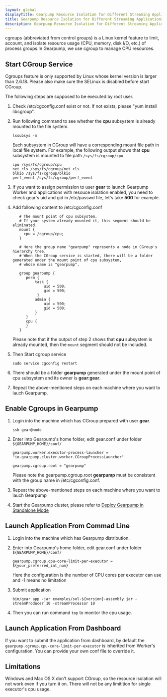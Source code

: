 ```yaml
---
layout: global
displayTitle: Gearpump Resource Isolation for Different Streaming Applications
title: Gearpump Resource Isolation for Different Streaming Applications
description: Gearpump Resource Isolation for Different Streaming Applications
---
```


cgroups (abbreviated from control groups) is a Linux kernel feature to limit, account, and isolate resource usage (CPU, memory, disk I/O, etc.) of process groups.In Gearpump, we use cgroup to manage CPU resources.

## Start CGroup Service 

Cgroups feature is only supported by Linux whose kernel version is larger than 2.6.18. Please also make sure the SELinux is disabled before start CGroup.

The following steps are supposed to be executed by root user.

1. Check /etc/cgconfig.conf exist or not. If not exists, please "yum install libcgroup".

2. Run following command to see whether the **cpu** subsystem is already mounted to the file system.
 
   ```
   lssubsys -m
   ```
   
   Each subsystem in CGroup will have a corresponding mount file path in local file system. For example, the following output shows that **cpu** subsystem is mounted to file path ```/sys/fs/cgroup/cpu```
   
   ```
   cpu /sys/fs/cgroup/cpu
   net_cls /sys/fs/cgroup/net_cls
   blkio /sys/fs/cgroup/blkio
   perf_event /sys/fs/cgroup/perf_event
   ```
   
3. If you want to assign permission to user **gear** to launch Gearpump Worker and applications with resouce isolation enabled, you need to check gear's uid and gid in /etc/passwd file, let's take **500** for example.

4. Add following content to /etc/cgconfig.conf
    
   ```
      # The mount point of cpu subsystem.
      # If your system already mounted it, this segment should be eliminated.
      mount {    
        cpu = /cgroup/cpu;
      }
      
      # Here the group name "gearpump" represents a node in CGroup's hierarchy tree.
      # When the CGroup service is started, there will be a folder generated under the mount point of cpu subsystem,
      # whose name is "gearpump".
      
      group gearpump {
         perm {
             task {
                 uid = 500;
                 gid = 500;
              }
             admin {
                 uid = 500;
                 gid = 500;
             }
         }
         cpu {
         }
      }
   ```
   
   Please note that if the output of step 2 shows that **cpu** subsystem is already mounted, then the ```mount``` segment should not be included.
   
4. Then Start cgroup service
   
   ```
   sudo service cgconfig restart 
   ```
   
5. There should be a folder **gearpump** generated under the mount point of cpu subsystem and its owner is **gear:gear**.  
  
6. Repeat the above-mentioned steps on each machine where you want to lauch Gearpump.   

## Enable Cgroups in Gearpump 
1. Login into the machine which has CGroup prepared with user **gear**.

   ```
   ssh gear@node
   ```

2. Enter into Gearpump's home folder, edit gear.conf under folder ```${GEARPUMP_HOME}/conf/```

   ```
   gearpump.worker.executor-process-launcher = "io.gearpump.cluster.worker.CGroupProcessLauncher"
   
   gearpump.cgroup.root = "gearpump"
   ```

   Please note the gearpump.cgroup.root **gearpump** must be consistent with the group name in /etc/cgconfig.conf.

3. Repeat the above-mentioned steps on each machine where you want to lauch Gearpump

4. Start the Gearpump cluster, please refer to [Deploy Gearpump in Standalone Mode](deployment-standalone.html)

## Launch Application From Commad Line
1. Login into the machine which has Gearpump distribution.

2. Enter into Gearpump's home folder, edit gear.conf under folder ```${GEARPUMP_HOME}/conf/```
   
   ```
   gearpump.cgroup.cpu-core-limit-per-executor = ${your_preferred_int_num}
   ```
  
   Here the configuration is the number of CPU cores per executor can use and -1 means no limitation

3. Submit application

   ```
   bin/gear app -jar examples/sol-${version}-assembly.jar -streamProducer 10 -streamProcessor 10 
   ```

4. Then you can run command ```top``` to monitor the cpu usage.

## Launch Application From Dashboard
If you want to submit the application from dashboard, by default the ```gearpump.cgroup.cpu-core-limit-per-executor``` is inherited from Worker's configuration. You can provide your own conf file to override it.

## Limitations
Windows and Mac OS X don't support CGroup, so the resource isolation will not work even if you turn it on. There will not be any limitition for single executor's cpu usage.